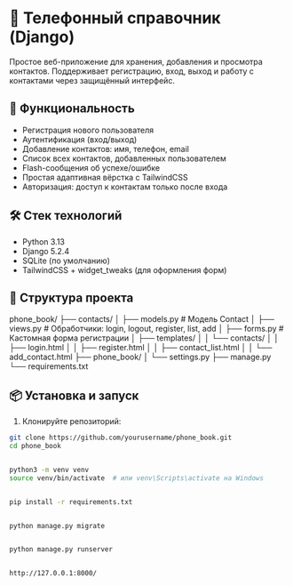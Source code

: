 # 📒 Телефонный справочник (Django)

Простое веб-приложение для хранения, добавления и просмотра контактов. Поддерживает регистрацию, вход, выход и работу с контактами через защищённый интерфейс.

## 🚀 Функциональность

- Регистрация нового пользователя
- Аутентификация (вход/выход)
- Добавление контактов: имя, телефон, email
- Список всех контактов, добавленных пользователем
- Flash-сообщения об успехе/ошибке
- Простая адаптивная вёрстка с TailwindCSS
- Авторизация: доступ к контактам только после входа

## 🛠️ Стек технологий

- Python 3.13
- Django 5.2.4
- SQLite (по умолчанию)
- TailwindCSS + widget_tweaks (для оформления форм)

## 📁 Структура проекта

phone_book/
├── contacts/
│ ├── models.py # Модель Contact
│ ├── views.py # Обработчики: login, logout, register, list, add
│ ├── forms.py # Кастомная форма регистрации
│ ├── templates/
│ │ └── contacts/
│ │ ├── login.html
│ │ ├── register.html
│ │ ├── contact_list.html
│ │ └── add_contact.html
├── phone_book/
│ └── settings.py
├── manage.py
└── requirements.txt



## 📦 Установка и запуск

1. Клонируйте репозиторий:

```bash
git clone https://github.com/yourusername/phone_book.git
cd phone_book


python3 -m venv venv
source venv/bin/activate  # или venv\Scripts\activate на Windows


pip install -r requirements.txt


python manage.py migrate


python manage.py runserver


http://127.0.0.1:8000/
